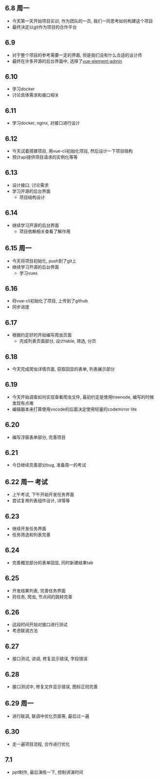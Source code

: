 ## 6.8 周一
- 今天第一天开始项目实训, 作为团队的一员, 我们一同思考如何构建这个项目
- 最终决定以git作为项目的合作平台

## 6.9
- 对于整个项目的参考需要一定的界面, 但是我们没有什么合适的设计师
- 最终在许多开源的后台界面中, 选择了[vue-element-admin](https://github.com/PanJiaChen/vue-element-admin)

## 6.10
- 学习docker
- 讨论具体需求和接口相关

## 6.11
- 学习docker, nginx, 对接口进行设计

## 6.12
- 今天试着搭建项目, 用vue-cli初始化项目, 然后设计一下项目结构
- 预计api提供项目请求的实例化等等

## 6.13
- 设计接口, 讨论需求
- 学习开源的后台界面
  - 项目结构设计

## 6.14
- 继续学习开源的后台界面
  - 项目依赖相关查看了解作用

## 6.15 周一
- 今天将项目初始化, push到了git上
- 继续学习开源的后台界面
  - 学习vuex

## 6.16
- 将vue-cli初始化了项目, 上传到了github
- 同步进度

## 6.17
- 根据约定好的开始编写爬虫页面
  - 完成列表页面部分, 设计table, 筛选, 分页

## 6.18
- 今天完成爬虫详情页面, 获取回显的表单, 列表展示部分

## 6.19
- 今天开始调查如何实现查看爬虫文件, 最初约定是使用treenode, 编写的时候发现有点难
- 编辑器本来打算使用vscode的后面决定使用轻量的codemirror lite

## 6.20
- 编写浮窗表单部分, 完善项目

## 6.21
- 今日继续完善部分bug, 准备周一的考试

## 6.22 周一 考试
- 上午考试, 下午开始开发任务界面
- 尝试复用列表组件设计, 详情等

## 6.23
- 继续开发任务界面
- 任务筛选和列表完善

## 6.24
- 完善概览部分的表单回显, 同时新建结果tab

## 6.25
- 开发结果列表, 完善任务界面
- 将任务, 爬虫, 节点间的跳转完善

## 6.26
- 这段时间开始对接口进行测试
- 考虑联调方法

## 6.27
- 接口测试, 进调, 修复显示错误, 字段错误

## 6.28
- 接口测试中, 修复文件显示错误, 图标正则完善

## 6.29 周一
- 进行联调, 联调中优化页面等, 最后过一遍

## 6.30
- 走一遍项目流程, 合作进行优化

## 7.1
- ppt制作, 最后演练一下, 控制讲演时间
